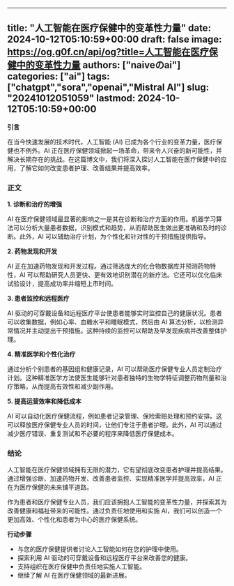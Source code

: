 
---
title: "人工智能在医疗保健中的变革性力量"
date: 2024-10-12T05:10:59+00:00
draft: false
image: https://og.g0f.cn/api/og?title=人工智能在医疗保健中的变革性力量
authors: ["naiveのai"]
categories: ["ai"]
tags: ["chatgpt","sora","openai","Mistral AI"]
slug: "20241012051059"
lastmod: 2024-10-12T05:10:59+00:00
---
**引言**

在当今快速发展的技术时代，人工智能 (AI) 已成为各个行业的变革力量，医疗保健也不例外。AI 正在医疗保健领域掀起一场革命，带来令人兴奋的新可能性，并解决长期存在的挑战。在这篇博文中，我们将深入探讨人工智能在医疗保健中的应用，了解它如何改变患者护理、改善结果并提高效率。

### 正文

**1. 诊断和治疗的增强**

AI 在医疗保健领域最显著的影响之一是其在诊断和治疗方面的作用。机器学习算法可以分析大量患者数据，识别模式和趋势，从而帮助医生做出更准确和及时的诊断。此外，AI 可以辅助治疗计划，为个性化和针对性的干预措施提供指导。

**2. 药物发现和开发**

AI 正在加速药物发现和开发过程。通过筛选庞大的化合物数据库并预测药物特性，AI 可以帮助研究人员更快、更有效地识别潜在的新疗法。它还可以优化临床试验设计，提高成功率并缩短上市时间。

**3. 患者监控和远程医疗**

AI 驱动的可穿戴设备和远程医疗平台使患者能够实时监控自己的健康状况。患者可以收集数据，例如心率、血糖水平和睡眠模式，然后由 AI 算法分析，以检测异常情况并主动提出干预措施。这种持续的监控可以帮助及早发现疾病并改善整体护理。

**4. 精准医学和个性化治疗**

通过分析个别患者的基因组和健康记录，AI 可以帮助医疗保健专业人员定制治疗计划。这种精准医学方法使医生能够针对患者独特的生物学特征调整药物剂量和治疗策略，从而提高有效性和减少副作用。

**5. 提高运营效率和降低成本**

AI 可以自动化医疗保健流程，例如患者记录管理、保险索赔处理和预约安排。这可以释放医疗保健专业人员的时间，让他们专注于患者护理。此外，AI 可以通过减少医疗错误、重复测试和不必要的程序来降低医疗保健成本。

### 结论

人工智能在医疗保健领域拥有无限的潜力，它有望彻底改变患者护理并提高结果。通过增强诊断、加速药物开发、改善患者监控、实现精准医学并提高效率，AI 正在为医疗保健的未来铺平道路。

作为患者和医疗保健专业人员，我们应该拥抱人工智能的变革性力量，并探索其为改善健康和福祉带来的可能性。通过负责任地使用和实施 AI，我们可以创造一个更加高效、个性化和患者为中心的医疗保健系统。

**行动步骤**

* 与您的医疗保健提供者讨论人工智能如何在您的护理中使用。
* 探索利用 AI 驱动的可穿戴设备和远程医疗平台来改善您的健康。
* 支持组织在医疗保健中负责任地实施人工智能。
* 继续了解 AI 在医疗保健领域的最新进展。